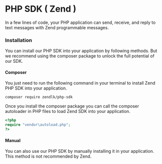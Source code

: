 # PHP SDK ( Zend )

In a few lines of code, your PHP application can send, receive, and reply to text messages with Zend programmable messages.

### Installation

You can install our PHP SDK into your application by following methods. But we recommend using the composer package to unlock the full potential of our SDK.

#### Composer

You just need to run the following command in your terminal to install Zend PHP SDK into your application.

```
composer require zendlk/php-sdk
```

Once you install the composer package you can call the composer autoloader in PHP files to load Zend SDK into your application.

```php
<?php
require "vendor\autoload.php";
?>
```

#### Manual

You can also use our PHP SDK by manually installing it in your application. This method is not recommended by Zend.
